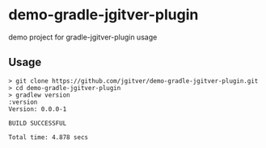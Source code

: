 # demo-gradle-jgitver-plugin
demo project for gradle-jgitver-plugin usage

## Usage

```
> git clone https://github.com/jgitver/demo-gradle-jgitver-plugin.git
> cd demo-gradle-jgitver-plugin
> gradlew version
:version
Version: 0.0.0-1

BUILD SUCCESSFUL

Total time: 4.878 secs
```